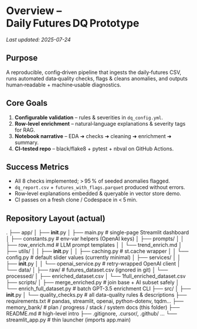 # Overview – Daily Futures DQ Prototype
*Last updated: 2025-07-24*

## Purpose
A reproducible, config‑driven pipeline that ingests the daily‑futures CSV, runs automated data‑quality checks, flags & cleans anomalies, and outputs human‑readable + machine‑usable diagnostics.

## Core Goals
1. **Configurable validation** – rules & severities in `dq_config.yml`.
2. **Row‑level enrichment** – natural‑language explanations & severity tags for RAG.
3. **Notebook narrative** – EDA ➜ checks ➜ cleaning ➜ enrichment ➜ summary.
4. **CI‑tested repo** – black/flake8 + pytest + nbval on GitHub Actions.

## Success Metrics
* All 8 checks implemented; > 95 % of seeded anomalies flagged.
* `dq_report.csv` + `futures_with_flags.parquet` produced without errors.
* Row‑level explanations embedded & queryable in vector store demo.
* CI passes on a fresh clone / Codespace in < 5 min.

## Repository Layout (actual)
.
├── app/
│   ├── __init__.py
│   ├── main.py                  # single-page Streamlit dashboard
│   ├── constants.py             # env-var helpers (OpenAI keys)
│   ├── prompts/
│   │   ├── row_enrich.md        # LLM prompt templates
│   │   └── trend_enrich.md
│   ├── utils/
│   │   ├── __init__.py
│   │   ├── caching.py           # st.cache wrapper
│   │   └── config.py            # default slider values (currently minimal)
│   ├── services/
│   │   ├── __init__.py
│   │   └── openai_service.py    # retry-wrapped OpenAI client
│   └── data/
│       ├── raw/                 # futures_dataset.csv (ignored in git)
│       └── processed/
│           ├── enriched_dataset.csv
│           └── 1full_enriched_dataset.csv
├── scripts/
│   ├── merge_enriched.py        # join base + AI subset safely
│   └── enrich_full_dataset.py   # batch GPT-3.5 enrichment CLI
├── src/
│   ├── __init__.py
│   └── quality_checks.py        # all data-quality rules & descriptions
├── requirements.txt             # pandas, streamlit, openai, python-dotenv, tqdm…
├── memory_bank/                 # plan / progress / stack / system docs (this folder)
├── README.md                    # high-level intro
├── .gitignore, .cursor/, .github/ …
└── streamlit_app.py             # thin launcher (imports app.main)
